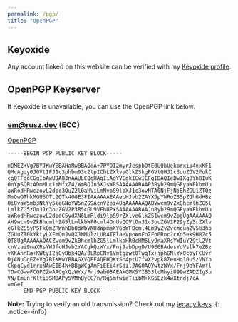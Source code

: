 ```yaml
---
permalink: /pgp/
title: "OpenPGP"
---
```


## Keyoxide

Any account linked on this website can be verified with my [Keyoxide profile](https://keyoxide.org/hkp/8B8AD2762949006D00398C2DCD6631FC59E3F5A6).

## OpenPGP Keyserver

If Keyoxide is unavailable, you can use the OpenPGP link below.

### em@rusz.dev (ECC)

[OpenPGP](https://keys.openpgp.org/search?q=em%40rusz.dev)

```
-----BEGIN PGP PUBLIC KEY BLOCK-----

mDMEZ+Vg7BYJKwYBBAHaRw8BAQdA+7PYOI2myrJespbDtE0UQbUekprxip4oxKF1
QMcAgqy0J0VtIFJ1c3phbm93c2tpIChLZXlveGlkZSkgPGVtQHJ1c3ouZGV2PokC
cgQTFgoCGgIbAwUJA8JnAAULCQgHAgIiAgYVCgkICwIEFgIDAQIeBwIXgBYhBIuK
0nYpSQBtADmMLc1mMfxZ4/WmBQJn5XJsWBSAAAAAABAAP3Byb29mQGFyaWFkbmUu
aWRodHRwczovL2dpc3QuZ2l0aHViLmNvbS9lbXJ1c3ovNTA0NjFjNjBhZGU1ZTQz
MmQwOThkMGU5OTc2OTk4OGE3FIAAAAAAEAAecHJvb2ZAYXJpYWRuZS5pZGh0dHBz
Oi8vaW5mb3NlYy5leGNoYW5nZS9AcnVzei4UgAAAAAAQABVwcm9vZkBhcmlhZG5l
LmlkZG5zOnJ1c3ouZGV2P3R5cGU9VFhUPxSAAAAAABAAJnByb29mQGFyaWFkbmUu
aWRodHRwczovL2dpdC5ydXN6LmRldi9lbS9rZXlveGlkZS1wcm9vZpgUgAAAAAAQ
AH9wcm9vZkBhcmlhZG5lLmlkbWF0cml4OnUvQGVtOnJ1c3ouZGV2P29yZy5rZXlv
eGlkZS5yPSFkQmZRWnhDb0dWbVNUdWpmaXY6bWF0cml4Lm9yZyZvcmcua2V5b3hp
ZGUuZT0kYktyLXFmQnJvQXJNMUlzLUR4TElaeVpoWmFnZFo0Rnc2cXo5ek9HR2c5
QT8UgAAAAAAQACZwcm9vZkBhcmlhZG5lLmlkaHR0cHM6Ly9naXRsYWIuY29tL2Vt
cnVzei9naXRsYWJfcHJvb2YACgkQzWYx/Fnj9abDpgD/U9E6BAdesYoVslk7eZBz
vXKAnnRa+KWtyI2jGyBbk4QA/0LRpCNv1Vmtgzwt0TwqTx+jphGNlYx0coyFCUvr
DjANuDgEZ+Vg7BIKKwYBBAGXVQEFAQEHQKrSn4ptU7fwX2vpk8ZenHq10uSzVNYb
CkpqCyd1rrxNAwEIB4h+BBgWCgAmFiEEi4rSdilJAG0AOYwtzWYx/Fnj9aYFAmfl
YOwCGwwFCQPCZwAACgkQzWYx/Fnj9abO8AEAkGMK5YI853lcMhyiU99wZADZIgSu
VN/EmUnrKlti3SMBAPy5VMhByCG/n/Rq5mfwiaTlibM+XG5Ezk4wXtndj7cA
=mGeI
-----END PGP PUBLIC KEY BLOCK-----
```

<i class="fa-solid fa-circle-info"></i> **Note:** Trying to verify an old transmission? Check out my [legacy keys](https://rusz.dev/legacy-pgp).
{: .notice--info}
